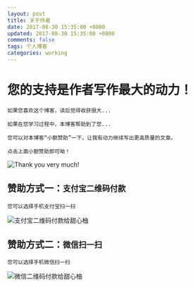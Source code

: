 ```yaml
---
layout: post
title: 关于作者
date: 2017-08-30 15:35:00 +0800
updated: 2017-08-30 15:35:00 +0800
comments: false
tags: 个人博客
categories: working
---
```


# 您的支持是作者写作最大的动力！

	如果您喜欢这个博客，读后觉得收获很大...

	如果在您学习过程中，本博客帮助到了您...

	您可以对本博客“小额赞助”一下，让我有动力继续写出更高质量的文章。

	点击上面小额赞助即可呦！

![Thank you very much!](/txy_thankyou.jpg "")

## 赞助方式一：`支付宝二维码付款`

	您可以选择手机支付宝扫一扫

![支付宝二维码付款给甜心柚](/txy_zhifubao.png "")

## 赞助方式二：`微信扫一扫`

	您可以选择手机微信扫一扫

![微信二维码付款给甜心柚](/txy_weixin.png "")